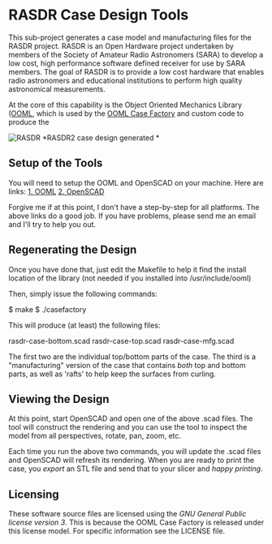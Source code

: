 # RASDR Case Design Tools

This sub-project generates a case model and manufacturing files for the RASDR project.  RASDR is an Open Hardware project undertaken by members of the Society of Amateur Radio Astronomers (SARA) to develop a low cost, high performance software defined receiver for use by SARA members.  The goal of RASDR is to provide a low cost hardware that enables radio astronomers and educational institutions to perform high quality astronomical measurements.

At the core of this capability is the Object Oriented Mechanics Library ([OOML](http://iearobotics.com/oomlwiki/doku.php), which is used by the [OOML Case Factory](http://www.thingiverse.com/thing:70838) and custom code to produce the 

![RASDR](https://github.com/myriadrf/RASDR/raw/master/design/case/rasdr2-case-mfg.png )
*RASDR2 case design generated *

## Setup of the Tools ##

You will need to setup the OOML and OpenSCAD on your machine.  Here are links:
[1. OOML](http://iearobotics.com/oomlwiki/doku.php?id=download:start)
[2. OpenSCAD](http://www.openscad.org/)

Forgive me if at this point, I don't have a step-by-step for all platforms.  The above links do a good job.  If you have problems, please send me an email and I'll try to help you out.

## Regenerating the Design ##

Once you have done that, just edit the Makefile to help it find the install location of the library (not needed if you installed into /usr/include/ooml)

Then, simply issue the following commands:

$ make
$ ./casefactory

This will produce (at least) the following files:

rasdr-case-bottom.scad
rasdr-case-top.scad
rasdr-case-mfg.scad

The first two are the individual top/bottom parts of the case.  The third is a "manufacturing" version of the case that contains *both* top and bottom parts, as well as 'rafts' to help keep the surfaces from curling.

## Viewing the Design ##

At this point, start OpenSCAD and open one of the above .scad files.  The tool will construct the rendering and you can use the tool to inspect the model from all perspectives, rotate, pan, zoom, etc.

Each time you run the above two commands, you will update the .scad files and OpenSCAD will refresh its rendering.  When you are ready to print the case, you *export* an STL file and send that to your slicer and *happy printing*.

## Licensing ##
These software source files are licensed using the *GNU General Public license version 3*.  This is because the OOML Case Factory is released under this license model.
For specific information see the LICENSE file.